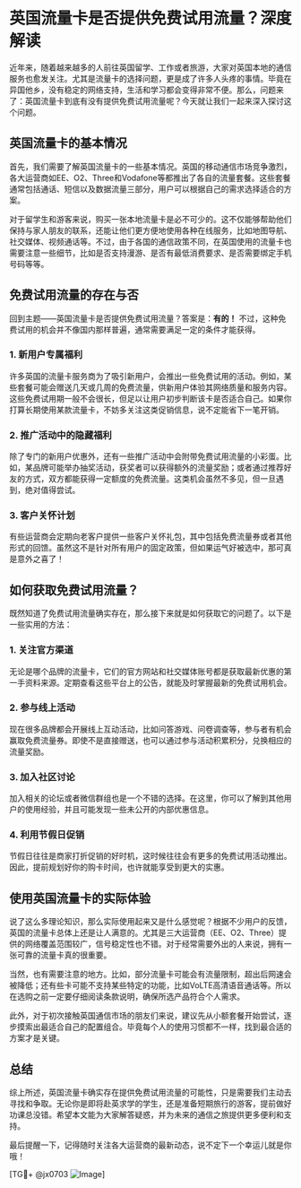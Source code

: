 # 英国流量卡是否提供免费试用流量？深度解读

近年来，随着越来越多的人前往英国留学、工作或者旅游，大家对英国本地的通信服务也愈发关注。尤其是流量卡的选择问题，更是成了许多人头疼的事情。毕竟在异国他乡，没有稳定的网络支持，生活和学习都会变得非常不便。那么，问题来了：英国流量卡到底有没有提供免费试用流量呢？今天就让我们一起来深入探讨这个问题。

## 英国流量卡的基本情况

首先，我们需要了解英国流量卡的一些基本情况。英国的移动通信市场竞争激烈，各大运营商如EE、O2、Three和Vodafone等都推出了各自的流量套餐。这些套餐通常包括通话、短信以及数据流量三部分，用户可以根据自己的需求选择适合的方案。

对于留学生和游客来说，购买一张本地流量卡是必不可少的。这不仅能够帮助他们保持与家人朋友的联系，还能让他们更方便地使用各种在线服务，比如地图导航、社交媒体、视频通话等。不过，由于各国的通信政策不同，在英国使用的流量卡也需要注意一些细节，比如是否支持漫游、是否有最低消费要求、是否需要绑定手机号码等等。

## 免费试用流量的存在与否

回到主题——英国流量卡是否提供免费试用流量？答案是：**有的！** 不过，这种免费试用的机会并不像国内那样普遍，通常需要满足一定的条件才能获得。

### 1. 新用户专属福利
许多英国的流量卡服务商为了吸引新用户，会推出一些免费试用的活动。例如，某些套餐可能会赠送几天或几周的免费流量，供新用户体验其网络质量和服务内容。这些免费试用期一般不会很长，但足以让用户初步判断该卡是否适合自己。如果你打算长期使用某款流量卡，不妨多关注这类促销信息，说不定能省下一笔开销。

### 2. 推广活动中的隐藏福利
除了专门的新用户优惠外，还有一些推广活动中会附带免费试用流量的小彩蛋。比如，某品牌可能举办抽奖活动，获奖者可以获得额外的流量奖励；或者通过推荐好友的方式，双方都能获得一定额度的免费流量。这类机会虽然不多见，但一旦遇到，绝对值得尝试。

### 3. 客户关怀计划
有些运营商会定期向老客户提供一些客户关怀礼包，其中包括免费流量券或者其他形式的回馈。虽然这不是针对所有用户的固定政策，但如果运气好被选中，那可真是意外之喜了！

## 如何获取免费试用流量？

既然知道了免费试用流量确实存在，那么接下来就是如何获取它的问题了。以下是一些实用的方法：

### 1. 关注官方渠道
无论是哪个品牌的流量卡，它们的官方网站和社交媒体账号都是获取最新优惠的第一手资料来源。定期查看这些平台上的公告，就能及时掌握最新的免费试用机会。

### 2. 参与线上活动
现在很多品牌都会开展线上互动活动，比如问答游戏、问卷调查等，参与者有机会赢取免费流量券。即使不是直接赠送，也可以通过参与活动积累积分，兑换相应的流量奖励。

### 3. 加入社区讨论
加入相关的论坛或者微信群组也是一个不错的选择。在这里，你可以了解到其他用户的使用经验，并且可能发现一些未公开的内部优惠信息。

### 4. 利用节假日促销
节假日往往是商家打折促销的好时机，这时候往往会有更多的免费试用活动推出。因此，提前规划好你的购卡时间，也许就能享受到更大的实惠。

## 使用英国流量卡的实际体验

说了这么多理论知识，那么实际使用起来又是什么感觉呢？根据不少用户的反馈，英国的流量卡总体上还是让人满意的。尤其是三大运营商（EE、O2、Three）提供的网络覆盖范围较广，信号稳定性也不错。对于经常需要外出的人来说，拥有一张可靠的流量卡真的很重要。

当然，也有需要注意的地方。比如，部分流量卡可能会有流量限制，超出后网速会被降低；还有些卡可能不支持某些特定的功能，比如VoLTE高清语音通话等。所以在选购之前一定要仔细阅读条款说明，确保所选产品符合个人需求。

此外，对于初次接触英国通信市场的朋友们来说，建议先从小额套餐开始尝试，逐步摸索出最适合自己的配置组合。毕竟每个人的使用习惯都不一样，找到最合适的方案才是关键。

## 总结

综上所述，英国流量卡确实存在提供免费试用流量的可能性，只是需要我们主动去寻找和争取。无论你是即将赴英求学的学生，还是准备短期旅行的游客，提前做好功课总没错。希望本文能为大家解答疑惑，并为未来的通信之旅提供更多便利和支持。

最后提醒一下，记得随时关注各大运营商的最新动态，说不定下一个幸运儿就是你哦！

[TG💪+ @jx0703 ![Image](https://github.com/user-attachments/assets/dbca1d08-cadb-493c-b0ec-ad6f7a83f270)]